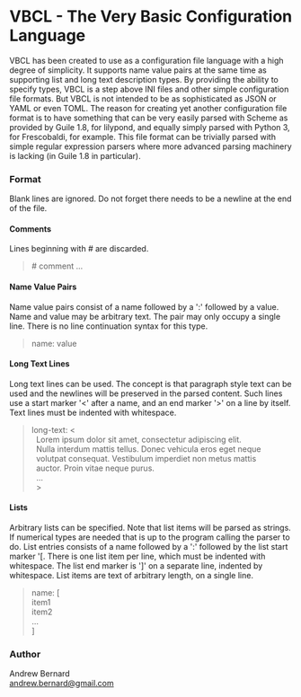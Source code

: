 

# VBCL - The Very Basic Configuration Language

VBCL has been created to use as a configuration file language with a high degree of simplicity. It supports name value pairs at the same time as supporting list and long text description types. By providing the ability to specify types, VBCL is a step above INI files and other simple configuration file formats. But VBCL is not intended to be as sophisticated as JSON or YAML or even TOML. The reason for creating yet another configuration file format is to have something that can be very easily parsed with Scheme as provided by Guile 1.8, for lilypond, and equally simply parsed with Python 3, for Frescobaldi, for example. This file format can be trivially parsed with simple regular expression parsers where more advanced parsing machinery is lacking (in Guile 1.8 in particular).

### Format

Blank lines are ignored. Do not forget there needs to be a newline at the end of the file.

#### Comments
Lines beginning with # are discarded.

> \# comment ...

#### Name Value Pairs
Name value pairs consist of a name followed by a ':' followed by a value. Name and value may be arbitrary text. The pair may only occupy a single line. There is no line continuation syntax for this type.

>name: value

#### Long Text Lines
Long text lines can be used. The concept is that paragraph style text can be used and the newlines will be preserved in the parsed content. Such lines use a start marker '<' after a name, and an end marker '>' on a line by itself. Text lines must be indented with whitespace.



>long-text: <  
&nbsp;&nbsp;Lorem ipsum dolor sit amet, consectetur adipiscing elit.  
&nbsp;&nbsp;Nulla interdum mattis tellus. Donec vehicula eros eget neque   
&nbsp;&nbsp;volutpat consequat. Vestibulum imperdiet non metus mattis  
&nbsp;&nbsp;auctor. Proin vitae neque purus.  
&nbsp;&nbsp;...  
&nbsp;&nbsp;>  

#### Lists
Arbitrary lists can be specified. Note that list items will be parsed as strings. If numerical types are needed that is up to the program calling the parser to do. List entries consists of a name followed by a ':' followed by the list start marker '[. There is one list item per line, which must be indented with whitespace. The list end marker is ']' on a separate line, indented by whitespace. List items are text of arbitrary length, on a single line.


>name: [  
 item1  
 item2  
 ...  
 ]

### Author
Andrew Bernard  
andrew.bernard@gmail.com
